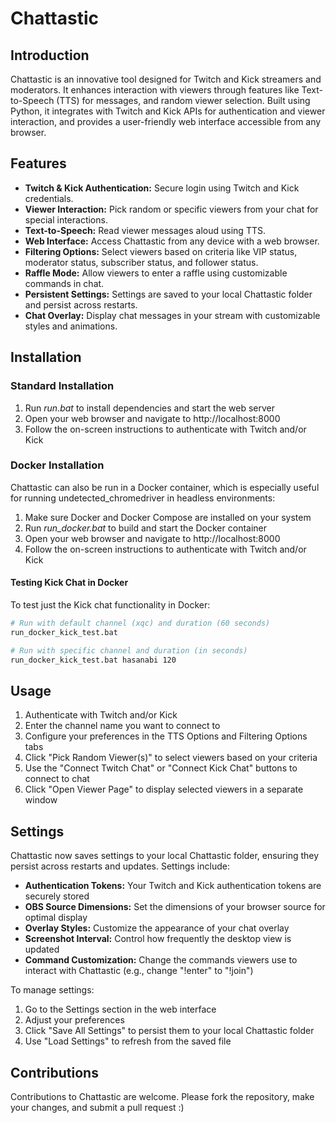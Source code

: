 # Chattastic

## Introduction
Chattastic is an innovative tool designed for Twitch and Kick streamers and moderators. It enhances interaction with viewers through features like Text-to-Speech (TTS) for messages, and random viewer selection. Built using Python, it integrates with Twitch and Kick APIs for authentication and viewer interaction, and provides a user-friendly web interface accessible from any browser.

## Features
- **Twitch & Kick Authentication:** Secure login using Twitch and Kick credentials.
- **Viewer Interaction:** Pick random or specific viewers from your chat for special interactions.
- **Text-to-Speech:** Read viewer messages aloud using TTS.
- **Web Interface:** Access Chattastic from any device with a web browser.
- **Filtering Options:** Select viewers based on criteria like VIP status, moderator status, subscriber status, and follower status.
- **Raffle Mode:** Allow viewers to enter a raffle using customizable commands in chat.
- **Persistent Settings:** Settings are saved to your local Chattastic folder and persist across restarts.
- **Chat Overlay:** Display chat messages in your stream with customizable styles and animations.

## Installation

### Standard Installation
1. Run *run.bat* to install dependencies and start the web server
2. Open your web browser and navigate to http://localhost:8000
3. Follow the on-screen instructions to authenticate with Twitch and/or Kick

### Docker Installation
Chattastic can also be run in a Docker container, which is especially useful for running undetected_chromedriver in headless environments:

1. Make sure Docker and Docker Compose are installed on your system
2. Run *run_docker.bat* to build and start the Docker container
3. Open your web browser and navigate to http://localhost:8000
4. Follow the on-screen instructions to authenticate with Twitch and/or Kick

#### Testing Kick Chat in Docker
To test just the Kick chat functionality in Docker:

```bash
# Run with default channel (xqc) and duration (60 seconds)
run_docker_kick_test.bat

# Run with specific channel and duration (in seconds)
run_docker_kick_test.bat hasanabi 120
```

## Usage
1. Authenticate with Twitch and/or Kick
2. Enter the channel name you want to connect to
3. Configure your preferences in the TTS Options and Filtering Options tabs
4. Click "Pick Random Viewer(s)" to select viewers based on your criteria
5. Use the "Connect Twitch Chat" or "Connect Kick Chat" buttons to connect to chat
6. Click "Open Viewer Page" to display selected viewers in a separate window

## Settings
Chattastic now saves settings to your local Chattastic folder, ensuring they persist across restarts and updates. Settings include:

- **Authentication Tokens:** Your Twitch and Kick authentication tokens are securely stored
- **OBS Source Dimensions:** Set the dimensions of your browser source for optimal display
- **Overlay Styles:** Customize the appearance of your chat overlay
- **Screenshot Interval:** Control how frequently the desktop view is updated
- **Command Customization:** Change the commands viewers use to interact with Chattastic (e.g., change "!enter" to "!join")

To manage settings:
1. Go to the Settings section in the web interface
2. Adjust your preferences
3. Click "Save All Settings" to persist them to your local Chattastic folder
4. Use "Load Settings" to refresh from the saved file

## Contributions
Contributions to Chattastic are welcome. Please fork the repository, make your changes, and submit a pull request :)
